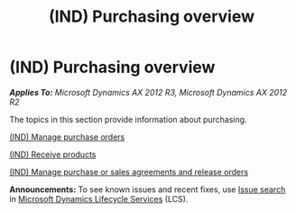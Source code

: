 ﻿---
title: (IND) Purchasing overview
TOCTitle: (IND) Purchasing overview
ms:assetid: 162d58ee-6023-4ccf-8187-822befb29568
ms:mtpsurl: https://technet.microsoft.com/en-us/library/JJ664508(v=AX.60)
ms:contentKeyID: 49385589
ms.date: 04/18/2014
mtps_version: v=AX.60
---

# (IND) Purchasing overview 


_**Applies To:** Microsoft Dynamics AX 2012 R3, Microsoft Dynamics AX 2012 R2_

The topics in this section provide information about purchasing.

[(IND) Manage purchase orders](ind-manage-purchase-orders.md)

[(IND) Receive products](ind-receive-products.md)

[(IND) Manage purchase or sales agreements and release orders](ind-manage-purchase-or-sales-agreements-and-release-orders.md)

  
**Announcements:** To see known issues and recent fixes, use [Issue search](http://go.microsoft.com/fwlink/?linkid=389258) in [Microsoft Dynamics Lifecycle Services](http://go.microsoft.com/fwlink/?linkid=306505) (LCS).

